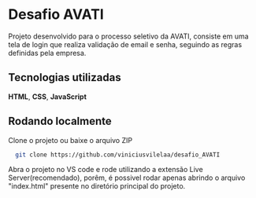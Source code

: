 
# Desafio AVATI

Projeto desenvolvido para o processo seletivo da AVATI, consiste em uma tela de login que realiza validação de email e senha, seguindo as regras definidas pela empresa.






## Tecnologias utilizadas

**HTML**, **CSS**, **JavaScript**
## Rodando localmente

Clone o projeto ou baixe o arquivo ZIP

```bash
  git clone https://github.com/viniciusvilelaa/desafio_AVATI
```

Abra o projeto no VS code e rode utilizando a extensão Live Server(recomendado), porêm, é possivel rodar apenas abrindo o arquivo "index.html" presente no diretório principal do projeto.

